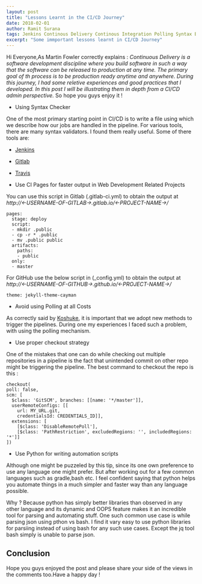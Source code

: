 ```yaml
---
layout: post
title: "Lessons Learnt in the CI/CD Journey"
date: 2018-02-01
author: Ramit Surana
tags: Jenkins Continous Delivery Continous Integration Polling Syntax Blue Green Deployment
excerpt: "Some immportant lessons learnt in CI/CD Journey"
---
```


Hi Everyone,As Martin Fowler correctly explains :
*Continuous Delivery is a software development discipline where you build software in such a way that the software can be released to production at any time.
The primary goal of th process is to be production ready anytime and anywhere. During this journey, I had some reletive experiences and good practices that I developed. In this post I will be illustrating them in depth from a CI/CD admin perspective.*
So hope you guys enjoy it !

* Using Syntax Checker

One of the most primary starting point in CI/CD is to write a file using which we describe how our jobs are handled in the pipeline. For various tools, there are many syntax validators. I found them really useful. Some of there tools are:

* [Jenkins](https://job-dsl.herokuapp.com/)
* [Gitlab](https://gitlab.com/ci/lint)
* [Travis](https://lint.travis-ci.org/)

* Use CI Pages for faster output in Web Development Related Projects

You can use this script in Gitlab (.gitlab-ci.yml) to obtain the output at 
*http://<-USERNAME-OF-GITLAB->.gitlab.io/<-PROJECT-NAME->/*

````
pages:
  stage: deploy
  script:
  - mkdir .public
  - cp -r * .public
  - mv .public public
  artifacts:
    paths:
    - public
  only:
  - master
````
For GitHub use the below script in (_config.yml) to obtain the output at 
*http://<-USERNAME-OF-GITHUB->.github.io/<-PROJECT-NAME->/*

````
theme: jekyll-theme-cayman
````

* Avoid using Polling at all Costs

As correctly said by [Koshuke](http://kohsuke.org/2011/12/01/polling-must-die-triggering-jenkins-builds-from-a-git-hook/), it is important that we adopt new methods to trigger the pipelines. During one my experiences I faced such a problem, with using the polling mechanism.

* Use proper checkout strategy

One of the mistakes that one can do while checking out multiple repositories in a pipeline is the fact that unintended commit on other repo might be triggering the pipeline. The best command to checkout the repo is this :

````
checkout(
poll: false,
scm: [
  $class: 'GitSCM', branches: [[name: '*/master']],
  userRemoteConfigs: [[
    url: MY_URL.git,
    credentialsId: CREDENTIALS_ID]],
  extensions: [
    [$class: 'DisableRemotePoll'],
    [$class: 'PathRestriction', excludedRegions: '', includedRegions: '*']]
])

````

* Use Python for writing automation scripts

Although one might be puzzeled by this tip, since its one own preference to use any language one might prefer. But after working out for a few common languages such as gradle,bash etc. I feel confident saying that python helps you automate things in a much simpler and faster way than any language possible. 

Why ? Because python has simply better libraries than observed in any other language and its dynamic and OOPS feature makes it an incredible tool for parsing and automating stuff. One such common use case is while parsing json using pthon vs bash.
I find it vary easy to use python libraries for parsiing instead of using bash for any such use cases. Except the jq tool bash simply is unable to parse json.


## Conclusion

Hope you guys enjoyed the post and please share your side of the views in the comments too.Have a happy day !
